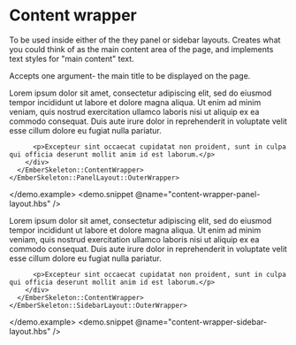 # Content wrapper

To be used inside either of the they panel or sidebar layouts. Creates what you could think of as the main content area of the page, and implements text styles for "main content" text.

Accepts one argument- the main title to be displayed on the page.

<div class="ember-skeleton-styles">
<DocsDemo class="body-text layout-container" as |demo|>
  <demo.example @name="content-wrapper-panel-layout.hbs" class="viewport">
    <EmberSkeleton::PanelLayout::OuterWrapper>
      <EmberSkeleton::ContentWrapper @title="Panel Layout">
        <div class="text-column">
          <p>Lorem ipsum dolor sit amet, consectetur adipiscing elit, sed do eiusmod tempor incididunt ut labore et dolore magna aliqua. Ut enim ad minim veniam, quis nostrud exercitation ullamco laboris nisi ut aliquip ex ea commodo consequat. Duis aute irure dolor in reprehenderit in voluptate velit esse cillum dolore eu fugiat nulla pariatur.</p> 
          
          <p>Excepteur sint occaecat cupidatat non proident, sunt in culpa qui officia deserunt mollit anim id est laborum.</p>
        </div>
      </EmberSkeleton::ContentWrapper>
    </EmberSkeleton::PanelLayout::OuterWrapper>
  </demo.example>
  <demo.snippet @name="content-wrapper-panel-layout.hbs" />
</DocsDemo>
</div>

<div class="ember-skeleton-styles">
<DocsDemo class="body-text layout-container" as |demo|>
  <demo.example @name="content-wrapper-sidebar-layout.hbs" class="viewport">
    <EmberSkeleton::SidebarLayout::OuterWrapper>
      <EmberSkeleton::ContentWrapper @title="Sidebar Layout">
        <div class="text-column">
          <p>Lorem ipsum dolor sit amet, consectetur adipiscing elit, sed do eiusmod tempor incididunt ut labore et dolore magna aliqua. Ut enim ad minim veniam, quis nostrud exercitation ullamco laboris nisi ut aliquip ex ea commodo consequat. Duis aute irure dolor in reprehenderit in voluptate velit esse cillum dolore eu fugiat nulla pariatur.</p> 
          
          <p>Excepteur sint occaecat cupidatat non proident, sunt in culpa qui officia deserunt mollit anim id est laborum.</p>
        </div>
      </EmberSkeleton::ContentWrapper>
    </EmberSkeleton::SidebarLayout::OuterWrapper>
  </demo.example>
  <demo.snippet @name="content-wrapper-sidebar-layout.hbs" />
</DocsDemo>
</div>